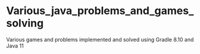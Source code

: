 # Various_java_problems_and_games_solving
Various games and problems implemented and solved using Gradle 8.10 and Java 11
